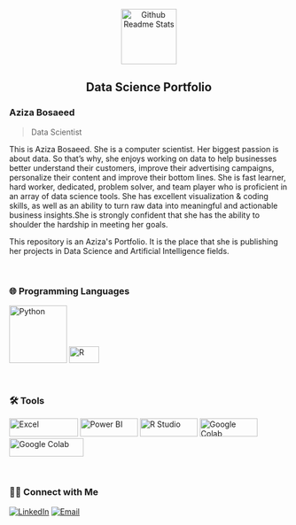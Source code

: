 <p align="center">
 <img width="100px" src="https://avatars.githubusercontent.com/u/68463439?s=400&u=0453d474e34a21d3a806eaff12653026efc08daa&v=4" alt="Github Readme Stats" />
 <h2 align="center">Data Science Portfolio</h2>
</p>

### Aziza Bosaeed
> Data Scientist 

<div>
 <p>
This is Aziza Bosaeed. She is a computer scientist. Her biggest passion is about data. So that’s why, she enjoys working on data to help businesses better understand their customers, improve their advertising campaigns, personalize their content and improve their bottom lines. She is fast learner, hard worker, dedicated, problem solver, and team player who is proficient in an array of data science tools. She has excellent visualization & coding skills, as well as an ability to turn raw data into meaningful and actionable business insights.She is strongly confident that she has the ability to shoulder the hardship in meeting her goals.

This repository is an Aziza's Portfolio. It is the place that she is publishing her projects in Data Science and Artificial Intelligence fields.
</p>
<br/> 
</div>


### 🌐 Programming Languages 
<div>
<p >
<a href="https://www.python.org/" target="_blank"><img src="https://img.shields.io/badge/Python-3776AB?style=for-the-badge&logo=python&logoColor=white" alt="Python" width="104" ></a>
<a href="https://www.r-project.org/"><img src="https://img.shields.io/badge/R-276DC3?style=for-the-badge&logo=r&logoColor=white" alt="R" width="54" height ="30" ></a>
</p>
<br/>
</div>

### 🛠️ Tools
<div>
<p >
<a href="https://www.microsoft.com/en-us/microsoft-365/excel" target="_blank"><img src="https://img.shields.io/badge/Microsoft_Excel-217346?style=for-the-badge&logo=microsoft-excel&logoColor=white" alt="Excel" width="124" height ="33"></a>
<a href="https://powerbi.microsoft.com/en-us/" target="_blank"><img src="https://img.shields.io/badge/PowerBI-F2C811?style=for-the-badge&logo=Power%20BI&logoColor=white" alt="Power BI" width="104" height ="33"></a>
<a href="https://www.rstudio.com/" target="_blank"><img src="https://img.shields.io/badge/RStudio-75AADB?style=for-the-badge&logo=RStudio&logoColor=white" alt="R Studio" width="104" height ="33"></a>
<a href="https://research.google.com/colaboratory/faq.html" target="_blank"><img src="https://img.shields.io/badge/Colab-F9AB00?style=for-the-badge&logo=googlecolab&color=525252" alt="Google Colab" width="104" height ="33"></a>
<a href="https://www.microsoft.com/en-us/sql-server/" target="_blank"><img src="https://img.shields.io/badge/Microsoft_SQL_Server-CC2927?style=for-the-badge&logo=microsoft-sql-server&logoColor=white" alt="Google Colab" width="134" height ="33"></a>
</p>
<br/>
</div>

### 🤝🏻 Connect with Me
<div>
<p>
<a href="https://www.linkedin.com/in/aziza-bosaeed-3b156616a/" target="_blank"><img alt="LinkedIn" src="https://img.shields.io/badge/LinkedIn-@aziza.bosaeed-blue?style=flat&logo=linkedin"></a>
<a href="mailto:aziza.bosaeed@outlook.com"><img alt="Email" src="https://img.shields.io/badge/Email-aziza.bosaeed@outlook.com-blue?style=flat&logo=gmail"></a>
</p>
<br/>
</div>
